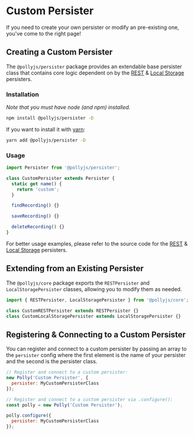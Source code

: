 # Custom Persister

If you need to create your own persister or modify an pre-existing one, you've come
to the right page!

## Creating a Custom Persister

The `@pollyjs/persister` package provides an extendable base persister class that
contains core logic dependent on by the [REST](persisters/rest)
& [Local Storage](persisters/local-storage) persisters.

### Installation

_Note that you must have node (and npm) installed._

```bash
npm install @pollyjs/persister -D
```

If you want to install it with [yarn](https://yarnpkg.com):

```bash
yarn add @pollyjs/persister -D
```

### Usage

```js
import Persister from '@pollyjs/persister';

class CustomPersister extends Persister {
  static get name() {
    return 'custom';
  }

  findRecording() {}

  saveRecording() {}

  deleteRecording() {}
}
```

For better usage examples, please refer to the source code for
the [REST](https://github.com/Netflix/pollyjs/blob/master/packages/%40pollyjs/core/src/persisters/rest/index.js) & [Local Storage](https://github.com/Netflix/pollyjs/blob/master/packages/%40pollyjs/core/src/persisters/local-storage/index.js) persisters.

## Extending from an Existing Persister

The `@pollyjs/core` package exports the `RESTPersister` and `LocalStoragePersister` classes,
allowing you to modify them as needed.

```js
import { RESTPersister, LocalStoragePersister } from '@pollyjs/core';

class CustomRESTPersister extends RESTPersister {}
class CustomLocalStoragePersister extends LocalStoragePersister {}
```

## Registering & Connecting to a Custom Persister

You can register and connect to a custom persister by passing an array to the `persister`
config where the first element is the name of your persister and the second is the
persister class.

```js
// Register and connect to a custom persister:
new Polly('Custom Persister', {
  persister: MyCustomPersisterClass
});

// Register and connect to a custom persister via .configure():
const polly = new Polly('Custom Persister');

polly.configure({
  persister: MyCustomPersisterClass
});
```
